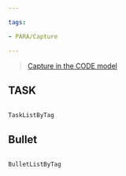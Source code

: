 ```yaml
---

tags:

- PARA/Capture

---
```

> [Capture in the CODE model](https://lifeos.vip/guide/intro/second-brain.html#the-code-model)
## TASK

```LifeOS

TaskListByTag

```

  

## Bullet

```LifeOS

BulletListByTag

```